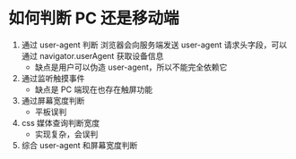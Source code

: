 # 如何判断 PC 还是移动端

1. 通过 user-agent 判断
   浏览器会向服务端发送 user-agent 请求头字段，可以通过 navigator.userAgent 获取设备信息
   - 缺点是用户可以伪造 user-agent，所以不能完全依赖它
2. 通过监听触摸事件
   - 缺点是 PC 端现在也存在触屏功能
3. 通过屏幕宽度判断
   - 平板误判
4. css 媒体查询判断宽度
   - 实现复杂，会误判
5. 综合 user-agent 和屏幕宽度判断
